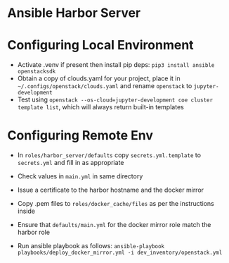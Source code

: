 Ansible Harbor Server
=====================

Configuring Local Environment
=============================

- Activate .venv if present then install pip deps: `pip3 install ansible openstacksdk`
- Obtain a copy of clouds.yaml for your project, place it in `~/.configs/openstack/clouds.yaml` and rename `openstack` to `jupyter-development`
- Test using `openstack --os-cloud=jupyter-development coe cluster template list`, which will always return built-in templates

Configuring Remote Env
=======================

- In `roles/harbor_server/defaults` copy `secrets.yml.template` to `secrets.yml` and fill in as appropriate
- Check values in `main.yml` in same directory
- Issue a certificate to the harbor hostname and the docker mirror
- Copy .pem files to `roles/docker_cache/files` as per the instructions inside
- Ensure that `defaults/main.yml` for the docker mirror role match the harbor role

- Run ansible playbook as follows: `ansible-playbook playbooks/deploy_docker_mirror.yml -i dev_inventory/openstack.yml`
